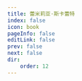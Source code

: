 ```yaml
---
title: 蕾米莉亚·斯卡蕾特
index: false
icon: book
pageInfo: false
editLink: false
prev: false
next: false
dir:
    order: 12
---
```

